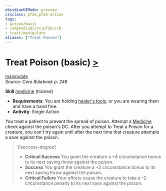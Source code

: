 ```yaml
---
obsidianUIMode: preview
cssclass: pf2e,pf2e-action
tags:
- action/basic
- compendium/src/pf2e/crb
- trait/manipulate
aliases: ["Treat Poison"]
---
```

# Treat Poison (basic) [>](../core-rulebook/chapter-9-playing-the-game.md#Actions "Single Action")
[manipulate](../traits/manipulate.md)  
*Source: Core Rulebook p. 248*  

**Skill** [medicine](../../compendium/skills.md#Medicine) (trained)
- **Requirements**: You are holding [healer's tools](../../compendium/equipment/items/healers-tools.md), or you are wearing them and have a hand free.
- **Activity**: Single Action

You treat a patient to prevent the spread of poison. Attempt a [Medicine](../../compendium/skills.md#Medicine) check against the poison's DC. After you attempt to Treat a Poison for a creature, you can't try again until after the next time that creature attempts a save against the poison.

> [!success-degree] 
> - **Critical Success** You grant the creature a +4 circumstance bonus to its next saving throw against the poison.
> - **Success** You grant the creature a +2 circumstance bonus to its next saving throw against the poison.
> - **Critical Failure** Your efforts cause the creature to take a –2 circumstance penalty to its next save against the poison.